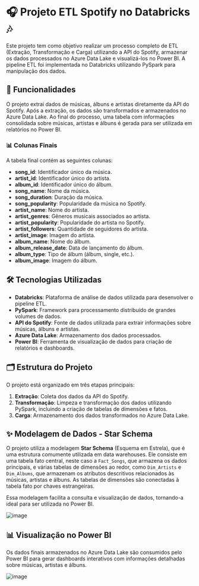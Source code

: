 
# 🎧 Projeto ETL Spotify no Databricks 🎶

Este projeto tem como objetivo realizar um processo completo de ETL (Extração, Transformação e Carga) utilizando a API do Spotify, armazenar os dados processados no Azure Data Lake e visualizá-los no Power BI. A pipeline ETL foi implementada no Databricks utilizando PySpark para manipulação dos dados.

## 🌟 Funcionalidades

O projeto extrai dados de músicas, álbuns e artistas diretamente da API do Spotify. Após a extração, os dados são transformados e armazenados no Azure Data Lake. Ao final do processo, uma tabela com informações consolidada sobre músicas, artistas e álbuns é gerada para ser utilizada em relatórios no Power BI.

### 📊 Colunas Finais

A tabela final contém as seguintes colunas:

- **song_id**: Identificador único da música.
- **artist_id**: Identificador único do artista.
- **album_id**: Identificador único do álbum.
- **song_name**: Nome da música.
- **song_duration**: Duração da música.
- **song_popularity**: Popularidade da música no Spotify.
- **artist_name**: Nome do artista.
- **artist_genres**: Gêneros musicais associados ao artista.
- **artist_popularity**: Popularidade do artista no Spotify.
- **artist_followers**: Quantidade de seguidores do artista.
- **artist_image**: Imagem do artista.
- **album_name**: Nome do álbum.
- **album_release_date**: Data de lançamento do álbum.
- **album_type**: Tipo de álbum (álbum, single, etc.).
- **album_image**: Imagem do álbum.

## 🛠️ Tecnologias Utilizadas

- **Databricks**: Plataforma de análise de dados utilizada para desenvolver o pipeline ETL.
- **PySpark**: Framework para processamento distribuído de grandes volumes de dados.
- **API do Spotify**: Fonte de dados utilizada para extrair informações sobre músicas, álbuns e artistas.
- **Azure Data Lake**: Armazenamento dos dados processados.
- **Power BI**: Ferramenta de visualização de dados para criação de relatórios e dashboards.

## 🗂 Estrutura do Projeto

O projeto está organizado em três etapas principais:

1. **Extração**: Coleta dos dados da API do Spotify.
2. **Transformação**: Limpeza e transformação dos dados utilizando PySpark, incluindo a criação de tabelas de dimensões e fatos.
3. **Carga**: Armazenamento dos dados transformados no Azure Data Lake.

## ✨ Modelagem de Dados - Star Schema

O projeto utiliza a modelagem **Star Schema** (Esquema em Estrela), que é uma estrutura comumente utilizada em data warehouses. Ele consiste em uma tabela fato central, neste caso a `Fact_Songs`, que armazena os dados principais, e várias tabelas de dimensões ao redor, como `Dim_Artists` e `Dim_Albums`, que armazenam os atributos descritivos relacionados às músicas, artistas e álbuns. As tabelas de dimensões são conectadas à tabela fato por chaves estrangeiras.

Essa modelagem facilita a consulta e visualização de dados, tornando-a ideal para ser utilizada no Power BI.

![image](https://github.com/user-attachments/assets/7fe39226-d0e6-40e4-96a0-ad4a8a873e3f)

## 📊 Visualização no Power BI

Os dados finais armazenados no Azure Data Lake são consumidos pelo Power BI para gerar dashboards interativos com informações detalhadas sobre músicas, artistas e álbuns.

![image](https://github.com/user-attachments/assets/38d8050b-8e11-495a-a8d3-a17c0456d757)

